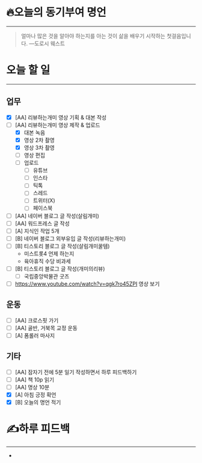 # 🔥오늘의 동기부여 명언

---
>얼마나 많은 것을 알아야 하는지를 아는 것이 삶을 배우기 시작하는 첫걸음입니다.
>—도로시 웨스트

# 오늘 할 일
---
## 업무
- [x] [AA] 리뷰하는개미 영상 기획 & 대본 작성
- [ ] [AA] 리뷰하는개미 영상 제작 & 업로드
	- [x] 대본 녹음
	- [x] 영상 2차 촬영
	- [x] 영상 3차 촬영
	- [ ] 영상 편집
	- [ ] 업로드
		- [ ] 유튜브
		- [ ] 인스타
		- [ ] 틱톡
		- [ ] 스레드
		- [ ] 트위터(X)
		- [ ] 페이스북
- [ ] [AA] 네이버 블로그 글 작성(살림개미)
- [ ] [AA] 워드프레스 글 작성
- [ ] [A] 지식인 작업 5개
- [ ] [B] 네이버 블로그 외부유입 글 작성(리뷰하는개미)
- [ ] [B] 티스토리 블로그 글 작성(살림개미꿀템)
	- 미스트롯4 언제 하는지
	- 육아휴직 수당 비과세
- [ ] [B] 티스토리 블로그 글 작성(개미의리뷰)
	- [ ] 국립중앙박물관 굿즈
- [ ] https://www.youtube.com/watch?v=qgk7ro45ZPI 영상 보기

## 운동
- [ ] [AA] 크로스핏 가기
- [ ] [AA] 골반, 거북목 교정 운동
- [ ] [A] 폼롤러 마사지

## 기타
- [ ] [AA] 잠자기 전에 5분 일기 작성하면서 하루 피드백하기
- [ ] [AA] 책 10p 읽기
- [ ] [AA] 명상 10분
- [x] [A] 아침 긍정 확언
- [x] [B] 오늘의 명언 적기

# ✍하루 피드백
---
- 